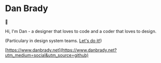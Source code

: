 # Dan Brady

👋

Hi, I'm Dan - a designer that loves to code and a coder that loves to design. 

(Particulary in design system teams. [Let's do it!](https://www.danbrady.net/contact/?utm_medium=social&utm_source=github))

[https://www.danbrady.net](https://www.danbrady.net?utm_medium=social&utm_source=github)
